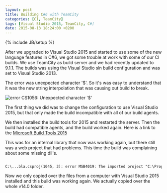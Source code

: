 ```yaml
---
layout: post
title: Building C#6 with TeamCity
categories: [CI, TeamCity]
tags: [Visual Studio 2015, TeamCity, C#]
date: 2015-08-13 18:24:00 +0200
---
```

{% include JB/setup %}

After we upgraded to Visual Studio 2015 and started to use some of the new language features in C#6, we got some trouble at work with some of our CI builds. We use TeamCity as build server and we had recently updated to 9.1.1. The builds was using the Visual Studio sln build configuration and was set to Visual Studio 2013.

The error was unexpected character '$'. So it's was easy to understand that it was the new string interpolation that was causing out build to break.

<img src="{{ site.url }}/assets/images/building_csharp6_with_teamcity/tc-csharp6-error.png" class="img-responsive img-right" alt="error CS1056: Unexpected character '$'" title="Error message with wrong build configuration" />

The first thing we did was to change the configuration to use Visual Studio 2015, but that only made the build incompatible with all of our build agents.

We then installed the build tools for 2015 and restarted the server. Then the build had compatible agents, and the build worked again. Here is a link to the <a href="http://www.microsoft.com/en-in/download/details.aspx?id=48159">Microsoft Build Tools 2015</a>

This was for an internal library that now was working again, but there still was a web project that had problems. This time the build was complaining about some missing dll's.

 ```
   C:\...bla.csproj(1045, 3): error MSB4019: The imported project "C:\Program Files (x86)\MSBuild\Microsoft\VisualStudio\v14.0\WebApplications\Microsoft.WebApplication.targets" was not found. Confirm that the path in the <Import> declaration is correct, and that the file exists on disk.
 ```

Now we only copied over the files from a computer with Visual Studio 2015 installed and this build was working again. We actually copied over the whole v14.0 folder.
